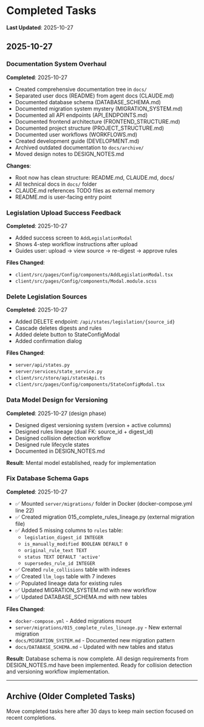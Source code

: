 # Completed Tasks

**Last Updated**: 2025-10-27

## 2025-10-27

### Documentation System Overhaul
**Completed**: 2025-10-27

- Created comprehensive documentation tree in `docs/`
- Separated user docs (README) from agent docs (CLAUDE.md)
- Documented database schema (DATABASE_SCHEMA.md)
- Documented migration system mystery (MIGRATION_SYSTEM.md)
- Documented all API endpoints (API_ENDPOINTS.md)
- Documented frontend architecture (FRONTEND_STRUCTURE.md)
- Documented project structure (PROJECT_STRUCTURE.md)
- Documented user workflows (WORKFLOWS.md)
- Created development guide (DEVELOPMENT.md)
- Archived outdated documentation to `docs/archive/`
- Moved design notes to DESIGN_NOTES.md

**Changes**:
- Root now has clean structure: README.md, CLAUDE.md, docs/
- All technical docs in `docs/` folder
- CLAUDE.md references TODO files as external memory
- README.md is user-facing entry point

### Legislation Upload Success Feedback
**Completed**: 2025-10-27

- Added success screen to `AddLegislationModal`
- Shows 4-step workflow instructions after upload
- Guides user: upload → view source → re-digest → approve rules

**Files Changed**:
- `client/src/pages/Config/components/AddLegislationModal.tsx`
- `client/src/pages/Config/components/Modal.module.scss`

### Delete Legislation Sources
**Completed**: 2025-10-27

- Added DELETE endpoint: `/api/states/legislation/{source_id}`
- Cascade deletes digests and rules
- Added delete button to StateConfigModal
- Added confirmation dialog

**Files Changed**:
- `server/api/states.py`
- `server/services/state_service.py`
- `client/src/store/api/statesApi.ts`
- `client/src/pages/Config/components/StateConfigModal.tsx`

### Data Model Design for Versioning
**Completed**: 2025-10-27 (design phase)

- Designed digest versioning system (version + active columns)
- Designed rules lineage (dual FK: source_id + digest_id)
- Designed collision detection workflow
- Designed rule lifecycle states
- Documented in DESIGN_NOTES.md

**Result**: Mental model established, ready for implementation

### Fix Database Schema Gaps
**Completed**: 2025-10-27

- ✅ Mounted `server/migrations/` folder in Docker (docker-compose.yml line 22)
- ✅ Created migration 015_complete_rules_lineage.py (external migration file)
- ✅ Added 5 missing columns to `rules` table:
  - `legislation_digest_id INTEGER`
  - `is_manually_modified BOOLEAN DEFAULT 0`
  - `original_rule_text TEXT`
  - `status TEXT DEFAULT 'active'`
  - `supersedes_rule_id INTEGER`
- ✅ Created `rule_collisions` table with indexes
- ✅ Created `llm_logs` table with 7 indexes
- ✅ Populated lineage data for existing rules
- ✅ Updated MIGRATION_SYSTEM.md with new workflow
- ✅ Updated DATABASE_SCHEMA.md with new tables

**Files Changed**:
- `docker-compose.yml` - Added migrations mount
- `server/migrations/015_complete_rules_lineage.py` - New external migration
- `docs/MIGRATION_SYSTEM.md` - Documented new migration pattern
- `docs/DATABASE_SCHEMA.md` - Updated with new tables and status

**Result**: Database schema is now complete. All design requirements from DESIGN_NOTES.md have been implemented. Ready for collision detection and versioning workflow implementation.

---

## Archive (Older Completed Tasks)

Move completed tasks here after 30 days to keep main section focused on recent completions.
